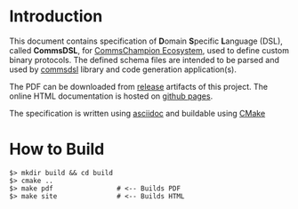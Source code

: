 # Introduction
This document contains specification of **D**omain **S**pecific **L**anguage (DSL),
called **CommsDSL**, for [CommsChampion Ecosystem](https://arobenko.github.io/cc),
used to define custom binary protocols. The defined schema files are intended
to be parsed and used by [commsdsl](https://github.com/arobenko/commsdsl) library and code
generation application(s).

The PDF can be downloaded from [release](https://github.com/arobenko/CommsDSL-Specification/releases)
artifacts of this project. The online HTML documentation is hosted on
[github pages](https://arobenko.github.io/commsdsl_spec).

The specification is written using [asciidoc](http://asciidoc.org/) and buildable
using [CMake](https://cmake.org/)

# How to Build
```
$> mkdir build && cd build
$> cmake ..
$> make pdf                # <-- Builds PDF
$> make site               # <-- Builds HTML
```

